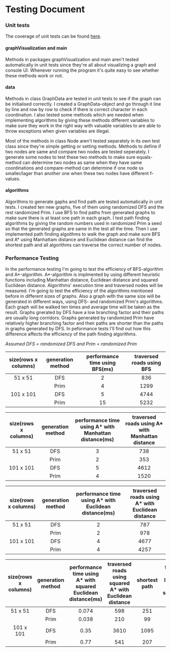 # Testing Document

### Unit tests
The coverage of unit tests can be found [here](https://codecov.io/gh/yumoL/walkingAMaze).

#### graphVisualization and main
Methods in packages graphVisualization and main aren't tested automatically in unit tests since they're all about visualizing a graph and console UI. Whenever running the program it's quite easy to see whether these methods work or not. 

#### data
Methods in class GraphData are tested in unit tests to see if the graph can be initialised correctly. I created a GraphData-object and go through it line by line and row by row to check if there is correct character in each coordination. I also tested some methods which are needed when implementing algorithms by giving these methods different variables to make sure they work in the right way with valuable variables to are able to throw exceptions when given variables are illegal. 

Most of the methods in class Node aren't tested separately in its own test class since they're simple getting or setting methods. Methods to define if two nodes are same and compare two nodes are tested seperately. I generate some nodes to test these two methods to make sure equals-method can determine two nodes as same when they have same coordinations and compare-method can determine if one node ss smaller/lager than another one when these two nodes have different f-values. 

#### algorithms
Algorithms to generate gaphs and find path are tested automatically in unit tests. I created ten new graphs, five of them using randomized DFS and the rest randomized Prim. I use BFS to find paths from generated graphs to make sure there is at least one path in each graph. 
I test path finding algorithms by giving the random numbers used in randomized Prim a seed so that the generated graphs are same in the test all the time. Then I use implemented path finding algoithms to walk the graph and make sure BFS and A* using Manhattam distance and Euclidean distance can find the shortest path and all algorithms can traverse the correct number of nodes. 

### Performance Testing

In the performance testing I'm going to test the efficiency of BFS-algorithm and A*-algorithm. A*-algorithm is implmented by using different heuristic functions including Manhattan distance, Euclidean distance and squared Euclidean distance. Algorithms' execution time and traversed nodes will be measured. I'm going to test the efficiency of the algorithms mentioned before in different sizes of graphs. Also a graph with the same size will be generated in different ways, using DFS- and randomized Prim's algorithms. Each graph will be walked ten times and average time will be taken as the result. Graphs gnerated by DFS have a low branching factor and their paths are usually long corridors. Graphs generated by randomized Prim have relatively higher branching factor and their paths are shorter than the paths in graphs generated by DFS. In peformance tests I'll find out how this difference affects the efficiency of the path finding algorithms. 

*Assumed DFS = randomized DFS and Prim = randomized Prim*

|size(rows x columns)|generation method|performance time using BFS(ms)|traversed roads using BFS|
|:------------------:|:---------------:|:--------------:|:-------------:|
|51 x 51| DFS |2|836|
||Prim|4|1299|
|101 x 101|DFS|5|4744|
||Prim|15|5232|

|size(rows x columns)|generation method|performance time using A* with Manhattan distance(ms)|traversed roads using  A* with Manhattan distance|
|:------------------:|:---------------:|:--------------:|:-------------:|
|51 x 51|DFS|3|738|
||Prim|2|353|
|101 x 101|DFS|5|4612|
||Prim|4|1520|

|size(rows x columns)|generation method|performance time using A* with Euclidean distance(ms)|traversed roads using  A* with Euclidean distance|
|:------------------:|:---------------:|:--------------:|:-------------:|
|51 x 51|DFS|2|787|
||Prim|2|978|
|101 x 101|DFS|4|4677|
||Prim|4|4257|

|size(rows x columns)|generation method|performance time using A* with squared Euclidean distance(ms)|traversed roads using squared A* with Euclidean distance|shortest path|found path longer than shotest path
|:------------------:|:---------------:|:--------------:|:-------------:|:--:|:--:|
|51 x 51|DFS|0.074|598|251|0|
||Prim|0.038|210|99|12|
|101 x 101|DFS|0.35|3610|1095|0|
||Prim|0.77|541|207|42|

